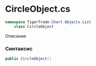 
# CircleObject.cs
```csharp
namespace TigerTrade.Chart.Objects.List  
    class CircleObject
```

Описание

### Синтаксис
```csharp
public CircleObject()
```


                    
                    